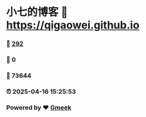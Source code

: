 # 小七的博客 :link: https://qigaowei.github.io 
### :page_facing_up: [292](https://qigaowei.github.io/tag.html) 
### :speech_balloon: 0 
### :hibiscus: 73644 
### :alarm_clock: 2025-04-16 15:25:53 
### Powered by :heart: [Gmeek](https://github.com/Meekdai/Gmeek)
